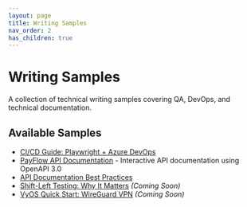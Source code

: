 ```yaml
---
layout: page
title: Writing Samples
nav_order: 2
has_children: true
---
```


# Writing Samples

A collection of technical writing samples covering QA, DevOps, and technical documentation.

## Available Samples

- [CI/CD Guide: Playwright + Azure DevOps](posts/playwright-ci-guide/)
- [PayFlow API Documentation](api-documentation/) - Interactive API documentation using OpenAPI 3.0
- [API Documentation Best Practices](posts/api-documentation-guide/)
- [Shift-Left Testing: Why It Matters](posts/shift-left/) *(Coming Soon)*
- [VyOS Quick Start: WireGuard VPN](posts/vyos-wireguard/) *(Coming Soon)*
